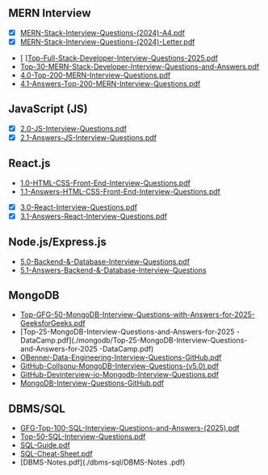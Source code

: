 ## MERN Interview
- [x] [MERN-Stack-Interview-Questions-(2024)-A4.pdf](./mern/MERN-Stack-Interview-Questions-(2024)-A4.pdf)
- [x] [MERN-Stack-Interview-Questions-(2024)-Letter.pdf](./mern/MERN-Stack-Interview-Questions-(2024)-Letter.pdf)
- [ ][Top-Full-Stack-Developer-Interview-Questions-2025.pdf](./mern/Top-Full-Stack-Developer-Interview-Questions-2025.pdf)
- [Top-30-MERN-Stack-Developer-Interview-Questions-and-Answers.pdf](./mern/Top-30-MERN-Stack-Developer-Interview-Questions-and-Answers.pdf)
- [4.0-Top-200-MERN-Interview-Questions.pdf](./mern/4.0-Top-200-MERN-Interview-Questions.pdf)
- [4.1-Answers-Top-200-MERN-Interview-Questions.pdf](./mern/4.1-Answers-Top-200-MERN-Interview-Questions.pdf)

## JavaScript (JS)
- [x] [2.0-JS-Interview-Questions.pdf](./javascript/2.0-JS-Interview-Questions.pdf)
- [x] [2.1-Answers-JS-Interview-Questions.pdf](./javascript/2.1-Answers-JS-Interview-Questions.pdf)

## React.js
- [1.0-HTML-CSS-Front-End-Interview-Questions.pdf](./reactjs/1.0-HTML-CSS-Front-End-Interview-Questions.pdf)
- [1.1-Answers-HTML-CSS-Front-End-Interview-Questions.pdf](./reactjs/1.1-Answers-HTML-CSS-Front-End-Interview-Questions.pdf)
- [x] [3.0-React-Interview-Questions.pdf](./reactjs/3.0-React-Interview-Questions.pdf)
- [x] [3.1-Answers-React-Interview-Questions.pdf](./reactjs/3.1-Answers-React-Interview-Questions.pdf)

## Node.js/Express.js
- [5.0-Backend-&-Database-Interview-Questions.pdf](./nodejs-expressjs/5.0-Backend-&-Database-Interview-Questions.pdf)
- [5.1-Answers-Backend-&-Database-Interview-Questions](./nodejs-expressjs/5.1-Answers-Backend-&-Database-Interview-Questions)

## MongoDB
- [Top-GFG-50-MongoDB-Interview-Questions-with-Answers-for-2025-GeeksforGeeks.pdf](./mongodb/Top-GFG-50-MongoDB-Interview-Questions-with-Answers-for-2025-GeeksforGeeks.pdf)
- [Top-25-MongoDB-Interview-Questions-and-Answers-for-2025 -DataCamp.pdf](./mongodb/Top-25-MongoDB-Interview-Questions-and-Answers-for-2025 -DataCamp.pdf)
- [OBenner-Data-Engineering-Interview-Questions-GitHub.pdf](./mongodb/OBenner-Data-Engineering-Interview-Questions-GitHub.pdf)
- [GitHub-Collsonu-MongoDB-Interview-Questions-(v5.0).pdf](./mongodb/GitHub-Collsonu-MongoDB-Interview-Questions-(v5.0).pdf)
- [GitHub-Devinterview-io-Mongodb-Interview-Questions.pdf](./mongodb/GitHub-Devinterview-io-Mongodb-Interview-Questions.pdf)
- [MongoDB-Interview-Questions-GitHub.pdf](./mongodb/MongoDB-Interview-Questions-GitHub.pdf)

## DBMS/SQL
- [GFG-Top-100-SQL-Interview-Questions-and-Answers-(2025).pdf](./dbms-sql/GFG-Top-100-SQL-Interview-Questions-and-Answers-(2025).pdf)
- [Top-50-SQL-Interview-Questions.pdf](./dbms-sql/Top-50-SQL-Interview-Questions.pdf)
- [SQL-Guide.pdf](./dbms-sql/SQL-Guide.pdf)
- [SQL-Cheat-Sheet.pdf](./dbms-sql/SQL-Cheat-Sheet.pdf)
- [DBMS-Notes.pdf](./dbms-sql/DBMS-Notes .pdf)
